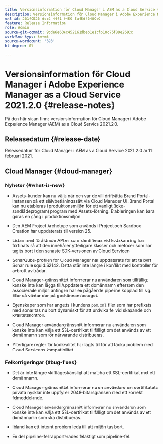 ```yaml
---
title: Versionsinformation för Cloud Manager i AEM as a Cloud Service version 2021.2.0
description: Versionsinformation för Cloud Manager i Adobe Experience Manager (AEM) as a Cloud Service version 2021.2.0
exl-id: 281f9523-dec2-44f1-9459-5a45d48489d9
feature: Release Information
role: Admin
source-git-commit: 9cde6e63ec452161dbeb1e1bfb10c75f89e2692c
workflow-type: tm+mt
source-wordcount: '393'
ht-degree: 0%

---
```


# Versionsinformation för Cloud Manager i Adobe Experience Manager as a Cloud Service 2021.2.0 {#release-notes}

På den här sidan finns versionsinformation för Cloud Manager i Adobe Experience Manager (AEM) as a Cloud Service 2021.2.0.

## Releasedatum {#release-date}

Releasedatum för Cloud Manager i AEM as a Cloud Service 2021.2.0 är 11 februari 2021.

## Cloud Manager {#cloud-manager}

### Nyheter {#what-is-new}

* Assets-kunder kan nu välja när och var de vill driftsätta Brand Portal-instansen på ett självbetjäningssätt via Cloud Manager UI. Brand Portal kan nu etableras i produktionsmiljön för ett vanligt (icke-sandlådeprogram) program med Assets-lösning. Etableringen kan bara göras en gång i produktionsmiljön.

* Den AEM Project Archetype som används i Project och Sandbox Creation har uppdaterats till version 25.

* Listan med föråldrade API:er som identifieras vid kodskanning har förfinats så att den innehåller ytterligare klasser och metoder som har tagits bort i den senaste SDK-versionen av Cloud Servicen.

* SonarQube-profilen för Cloud Manager har uppdaterats för att ta bort Sonar rule squid:S2142. Detta står inte längre i konflikt med kontroller för avbrott av trådar.

* Cloud Manager-gränssnittet informerar nu användaren som tillfälligt kanske inte kan lägga till/uppdatera ett domännamn eftersom den associerade miljön antingen har en pågående pipeline kopplad till sig. Eller så väntar den på godkännandesteget.

* Egenskaper som har angetts i kundens `pom.xml` filer som har prefixats med sonar tas nu bort dynamiskt för att undvika fel vid skapande och kvalitetskontroll.

* Cloud Manager användargränssnitt informerar nu användaren som kanske inte kan välja ett SSL-certifikat tillfälligt om det används av ett domännamn som för närvarande distribueras.

* Ytterligare regler för kodkvalitet har lagts till för att täcka problem med Cloud Servicens kompatibilitet.

### Felkorrigeringar  {#bug-fixes}

* Det är inte längre skiftlägeskänsligt att matcha ett SSL-certifikat mot ett domännamn.

* Cloud Manager-gränssnittet informerar nu en användare om certifikatets privata nycklar inte uppfyller 2048-bitarsgränsen med ett korrekt felmeddelande.

* Cloud Manager användargränssnitt informerar nu användaren som kanske inte kan välja ett SSL-certifikat tillfälligt om det används av ett domännamn som ska distribueras.

* Ibland kan ett internt problem leda till att miljön tas bort.

* En del pipeline-fel rapporterades felaktigt som pipeline-fel.
